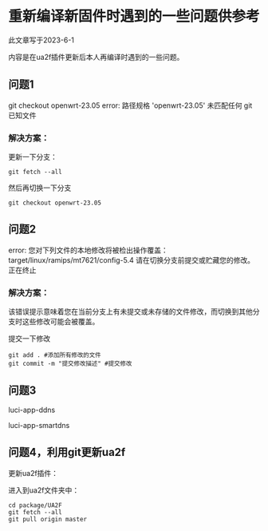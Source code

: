 # 重新编译新固件时遇到的一些问题供参考

此文章写于2023-6-1

内容是在ua2f插件更新后本人再编译时遇到的一些问题。

## 问题1

git checkout openwrt-23.05
error: 路径规格 'openwrt-23.05' 未匹配任何 git 已知文件

### 解决方案：

更新一下分支：

```
git fetch --all
```

然后再切换一下分支

```
git checkout openwrt-23.05
```

## 问题2

error: 您对下列文件的本地修改将被检出操作覆盖： target/linux/ramips/mt7621/config-5.4 请在切换分支前提交或贮藏您的修改。 正在终止

### 解决方案：

该错误提示意味着您在当前分支上有未提交或未存储的文件修改，而切换到其他分支时这些修改可能会被覆盖。

提交一下修改

```
git add . #添加所有修改的文件
git commit -m "提交修改描述" #提交修改
```



## 问题3

luci-app-ddns

luci-app-smartdns

## 问题4，利用git更新ua2f

更新ua2f插件：

进入到ua2f文件夹中：

```
cd package/UA2F
git fetch --all
git pull origin master
```



